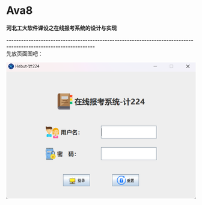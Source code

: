 # Ava8
**河北工大软件课设之在线报考系统的设计与实现**  

**----------------------------------------------------------------------------------------------------------------**  
先放页面图吧：  

![image](/result/login.png)
